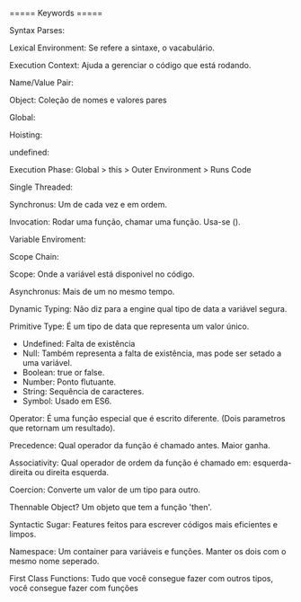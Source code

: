 ===== Keywords =====

Syntax Parses:

Lexical Environment: Se refere a sintaxe, o vacabulário.

Execution Context: Ajuda a gerenciar o código que está rodando.

Name/Value Pair:

Object: Coleção de nomes e valores pares

Global:

Hoisting:

undefined:

Execution Phase: Global > this > Outer Environment > Runs Code

Single Threaded:

Synchronus: Um de cada vez e em ordem.

Invocation: Rodar uma função, chamar uma função. Usa-se ().

Variable Enviroment: 

Scope Chain:

Scope: Onde a variável está disponivel no código.

Asynchronus: Mais de um no mesmo tempo.

Dynamic Typing: Não diz para a engine qual tipo de data a variável segura.

Primitive Type: É um tipo de data que representa um valor único.
- Undefined: Falta de existência
- Null: Também representa a falta de existência, mas pode ser setado a uma variável.
- Boolean: true or false.
- Number: Ponto flutuante.
- String: Sequência de caracteres.
- Symbol: Usado em ES6.

Operator: É uma função especial que é escrito diferente. (Dois parametros que retornam um resultado).

Precedence: Qual operador da função é chamado antes. Maior ganha.

Associativity: Qual operador de ordem da função é chamado em: esquerda-direita ou direita esquerda.

Coercion: Converte um valor de um tipo para outro.

Thennable Object? Um objeto que tem a função 'then'.

Syntactic Sugar: Features feitos para escrever códigos mais eficientes e limpos.

Namespace: Um container para variáveis e funções. Manter os dois com o mesmo nome seperado.

First Class Functions: Tudo que você consegue fazer com outros tipos, você consegue fazer com funções
